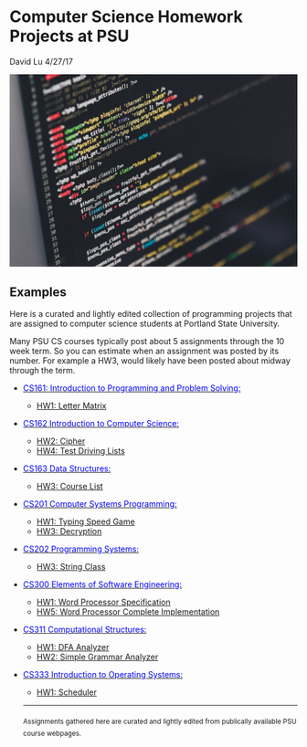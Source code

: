 
Computer Science Homework Projects at PSU
========
David Lu
4/27/17

![code](code.jpg)

Examples
------
Here is a curated and lightly edited collection of programming projects that are assigned to computer science students at Portland State University.

Many PSU CS courses typically post about 5 assignments through the 10 week term. So you can estimate when an assignment was posted by its number. For example a HW3, would likely have been posted about midway through the term.


* [<span style="color:blue">CS161: Introduction to Programming and Problem Solving:](https://www.pdx.edu/computer-science/cs161)
  * [HW1: Letter Matrix](Projects/LetterMatrix.html)


* [<span style="color:blue">CS162 Introduction to Computer Science:](https://www.pdx.edu/computer-science/cs162)
  * [HW2: Cipher](Projects/Cipher.html)
  * [HW4: Test Driving Lists](Projects/ListProject.html)


* [<span style="color:blue">CS163 Data Structures:](https://www.pdx.edu/computer-science/cs163)
  * [HW3: Course List](Projects/BST.html)


* [<span style="color:blue">CS201 Computer Systems Programming:](https://www.pdx.edu/computer-science/cs201)
  * [HW1: Typing Speed Game](Projects/Typing_Speed_Game.html)
  * [HW3: Decryption](Projects/Decryption.html)


* [<span style="color:blue">CS202 Programming Systems:](https://www.pdx.edu/computer-science/cs202)
  * [HW3: String Class](Projects/OperatorOverloading.html)


* [<span style="color:blue">CS300 Elements of Software Engineering:](https://www.pdx.edu/computer-science/cs300)
  * [HW1: Word Processor Specification](Projects/WordProcessor.html)
  * [HW5: Word Processor Complete Implementation](Projects/WordProcessorFull.html)


* [<span style="color:blue">CS311 Computational Structures:](https://www.pdx.edu/computer-science/cs311)
  * [HW1: DFA Analyzer](Projects/DFA_Analyzer.html)
  * [HW2: Simple Grammar Analyzer](Projects/Simple_Grammar_Analyzer.html)


* [<span style="color:blue">CS333 Introduction to Operating Systems:](https://www.pdx.edu/computer-science/cs333)
  * [HW1: Scheduler](Projects/Scheduler.html)
  -----
  <sub> Assignments gathered here are curated and lightly edited from publically available PSU course webpages.
